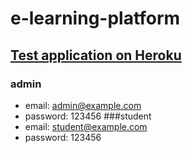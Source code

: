 # e-learning-platform

## [Test application on Heroku](https://e-learning-turvitan.herokuapp.com/)
### admin
* email: admin@example.com
* password: 123456
###student
* email: student@example.com
* password: 123456